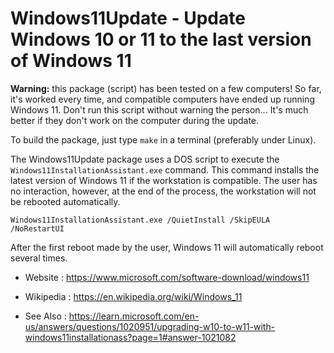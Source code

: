 # Windows11Update - Update Windows 10 or 11 to the last version of Windows 11

**Warning:** this package (script) has been tested on a few computers!
So far, it's worked every time, and compatible computers have ended up running Windows 11.
Don't run this script without warning the person...
It's much better if they don't work on the computer during the update.

To build the package, just type `make` in a terminal (preferably under Linux).

The Windows11Update package uses a DOS script to execute the
`Windows11InstallationAssistant.exe` command.
This command installs the latest version of Windows 11 if the workstation
is compatible. The user has no interaction, however, at the end of the
process, the workstation will not be rebooted automatically. 

```dos
Windows11InstallationAssistant.exe /QuietInstall /SkipEULA /NoRestartUI 
```

After the first reboot made by the user, Windows 11 will automatically reboot several times.

* Website : https://www.microsoft.com/software-download/windows11
* Wikipedia : https://en.wikipedia.org/wiki/Windows_11

* See Also : https://learn.microsoft.com/en-us/answers/questions/1020951/upgrading-w10-to-w11-with-windows11installationass?page=1#answer-1021082

